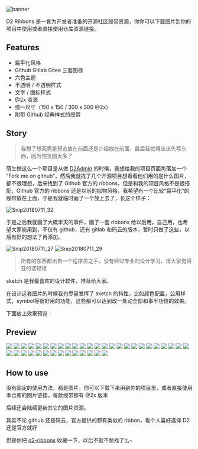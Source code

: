 ![banner](https://raw.githubusercontent.com/d2-projects/d2-ribbons/master/doc/banner%402x.png)

D2 Ribbons 是一套为开发者准备的开源社区绶带资源，你你可以下载图片到你的项目中使用或者直接使用仓库资源链接。

## Features

* 扁平化风格
* Github Gitlab Gitee 三套图标
* 六色主题
* 半透明 / 不透明样式
* 文字 / 图标样式
* @2x 资源
* 统一尺寸（150 x 150 / 300 x 300 @2x）
* 附带 Github 经典样式的绶带

## Story

> 我想了想究竟是预览放在前面还是介绍放在前面，最后我觉得应该先写东西，因为预览图太多了

萌生做这么一个项目是从做 [D2Admin](https://github.com/d2-projects/d2-admin) 的时候，我想给我的项目页面角落加一个 “Fork me on github”，然后我就找了几个开源项目想看看他们用的是什么图片，都不很理想，后来找到了 Github 官方的 ribbons，但是和我的项目风格不是很搭配，Github 官方的 ribbons 还是以前的拟物风格，我希望有一个比较“扁平化”的绶带放在上面，于是我就临时画了一个放上去了，长这个样子：

![Snip20180711_32](http://fairyever.qiniudn.com/Snip20180711_32.png)

于是之后我就画了大概半天的事件，画了一套 ribbons 给以后用，自己用，也希望大家能用到，不仅有 github，还有 gitlab 和码云的版本，暂时只做了这些，以后有好的想法了再添加。

![Snip20180711_27](http://fairyever.qiniudn.com/Snip20180711_27.png)
![Snip20180711_29](http://fairyever.qiniudn.com/Snip20180711_29.png)

> 所有的东西都出自一个程序员之手，没有经过专业的设计学习，请大家觉得丑的话轻喷

sketch 是我最喜欢的设计软件，推荐给大家。

在设计这套图片的时候我也尽量发挥了 sketch 的特性，比如颜色配置，公用样式，symbol等很好用的功能，这些都可以达到改一处动全部和事半功倍的效果。

下面放上效果预览：

## Preview

![](https://raw.githubusercontent.com/d2-projects/d2-ribbons/master/doc/ribbons-flat-opacity-text-github%402x.png)
![](https://raw.githubusercontent.com/d2-projects/d2-ribbons/master/priview/flat-opacity-text/github/left%402x.png)
![](https://raw.githubusercontent.com/d2-projects/d2-ribbons/master/priview/flat-opacity-text/github/right%402x.png)
![](https://raw.githubusercontent.com/d2-projects/d2-ribbons/master/doc/ribbons-flat-opacity-text-gitlab%402x.png)
![](https://raw.githubusercontent.com/d2-projects/d2-ribbons/master/priview/flat-opacity-text/gitlab/left%402x.png)
![](https://raw.githubusercontent.com/d2-projects/d2-ribbons/master/priview/flat-opacity-text/gitlab/right%402x.png)
![](https://raw.githubusercontent.com/d2-projects/d2-ribbons/master/doc/ribbons-flat-opacity-text-gitee%402x.png)
![](https://raw.githubusercontent.com/d2-projects/d2-ribbons/master/priview/flat-opacity-text/gitee/left%402x.png)
![](https://raw.githubusercontent.com/d2-projects/d2-ribbons/master/priview/flat-opacity-text/gitee/right%402x.png)
![](https://raw.githubusercontent.com/d2-projects/d2-ribbons/master/doc/ribbons-flat-opacity-icon-github%402x.png)
![](https://raw.githubusercontent.com/d2-projects/d2-ribbons/master/priview/flat-opacity-icon/github/left%402x.png)
![](https://raw.githubusercontent.com/d2-projects/d2-ribbons/master/priview/flat-opacity-icon/github/right%402x.png)
![](https://raw.githubusercontent.com/d2-projects/d2-ribbons/master/doc/ribbons-flat-opacity-icon-gitlab%402x.png)
![](https://raw.githubusercontent.com/d2-projects/d2-ribbons/master/priview/flat-opacity-icon/gitlab/left%402x.png)
![](https://raw.githubusercontent.com/d2-projects/d2-ribbons/master/priview/flat-opacity-icon/gitlab/right%402x.png)
![](https://raw.githubusercontent.com/d2-projects/d2-ribbons/master/doc/ribbons-flat-opacity-icon-gitee%402x.png)
![](https://raw.githubusercontent.com/d2-projects/d2-ribbons/master/priview/flat-opacity-icon/gitee/left%402x.png)
![](https://raw.githubusercontent.com/d2-projects/d2-ribbons/master/priview/flat-opacity-icon/gitee/right%402x.png)
![](https://raw.githubusercontent.com/d2-projects/d2-ribbons/master/doc/ribbons-flat-text-github%402x.png)
![](https://raw.githubusercontent.com/d2-projects/d2-ribbons/master/priview/flat-text/github/left%402x.png)
![](https://raw.githubusercontent.com/d2-projects/d2-ribbons/master/priview/flat-text/github/right%402x.png)
![](https://raw.githubusercontent.com/d2-projects/d2-ribbons/master/doc/ribbons-flat-text-gitlab%402x.png)
![](https://raw.githubusercontent.com/d2-projects/d2-ribbons/master/priview/flat-text/gitlab/left%402x.png)
![](https://raw.githubusercontent.com/d2-projects/d2-ribbons/master/priview/flat-text/gitlab/right%402x.png)
![](https://raw.githubusercontent.com/d2-projects/d2-ribbons/master/doc/ribbons-flat-text-gitee%402x.png)
![](https://raw.githubusercontent.com/d2-projects/d2-ribbons/master/priview/flat-text/gitee/left%402x.png)
![](https://raw.githubusercontent.com/d2-projects/d2-ribbons/master/priview/flat-text/gitee/right%402x.png)
![](https://raw.githubusercontent.com/d2-projects/d2-ribbons/master/doc/ribbons-flat-icon-github%402x.png)
![](https://raw.githubusercontent.com/d2-projects/d2-ribbons/master/priview/flat-icon/github/left%402x.png)
![](https://raw.githubusercontent.com/d2-projects/d2-ribbons/master/priview/flat-icon/github/right%402x.png)
![](https://raw.githubusercontent.com/d2-projects/d2-ribbons/master/doc/ribbons-flat-icon-gitlab%402x.png)
![](https://raw.githubusercontent.com/d2-projects/d2-ribbons/master/priview/flat-icon/gitlab/left%402x.png)
![](https://raw.githubusercontent.com/d2-projects/d2-ribbons/master/priview/flat-icon/gitlab/right%402x.png)
![](https://raw.githubusercontent.com/d2-projects/d2-ribbons/master/doc/ribbons-flat-icon-gitee%402x.png)
![](https://raw.githubusercontent.com/d2-projects/d2-ribbons/master/priview/flat-icon/gitee/left%402x.png)
![](https://raw.githubusercontent.com/d2-projects/d2-ribbons/master/priview/flat-icon/gitee/right%402x.png)
![](https://raw.githubusercontent.com/d2-projects/d2-ribbons/master/doc/ribbons-classic-github%402x.png)
![](https://raw.githubusercontent.com/d2-projects/d2-ribbons/master/priview/classic/github/left%402x.png)
![](https://raw.githubusercontent.com/d2-projects/d2-ribbons/master/priview/classic/github/right%402x.png)

## How to use

没有固定的使用方法，都是图片，你可以下载下来用到你的项目里，或者直接使用本仓库的图片链接。每款绶带都有 @2x 版本

后续还会陆续更新其它的图片资源。

其实不论 github 还是码云，官方提供的都有类似的 ribbon，看个人喜好选择 D2 还是官方就好

但是你把 [d2-ribbons](https://github.com/d2-projects/d2-ribbons) 收藏一下，以后不就不愁找了么~

